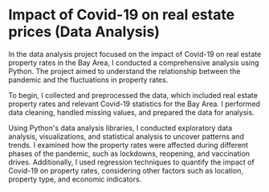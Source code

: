 # Impact of Covid-19 on real estate prices (Data Analysis)

In the data analysis project focused on the impact of Covid-19 on real estate property rates in 
the Bay Area, I conducted a comprehensive analysis using Python. The project aimed to understand 
the relationship between the pandemic and the fluctuations in property rates.

To begin, I collected and preprocessed the data, which included real estate property rates and 
relevant Covid-19 statistics for the Bay Area. I performed data cleaning, handled missing values, 
and prepared the data for analysis.

Using Python's data analysis libraries, I conducted exploratory data analysis, visualizations, and 
statistical analysis to uncover patterns and trends. I examined how the property rates were affected 
during different phases of the pandemic, such as lockdowns, reopening, and vaccination drives. 
Additionally, I used regression techniques to quantify the impact of Covid-19 on property rates, 
considering other factors such as location, property type, and economic indicators.
